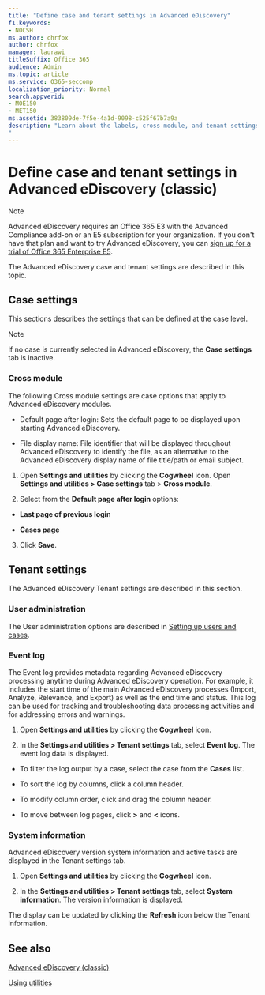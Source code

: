 ```yaml
---
title: "Define case and tenant settings in Advanced eDiscovery"
f1.keywords:
- NOCSH
ms.author: chrfox
author: chrfox
manager: laurawi
titleSuffix: Office 365
audience: Admin
ms.topic: article
ms.service: O365-seccomp
localization_priority: Normal
search.appverid: 
- MOE150
- MET150
ms.assetid: 383809de-7f5e-4a1d-9098-c525f67b7a9a
description: "Learn about the labels, cross module, and tenant settings that you can define at the case level in Advanced eDiscovery. 
"
---
```


# Define case and tenant settings in Advanced eDiscovery (classic)

> [!NOTE]
> Advanced eDiscovery requires an Office 365 E3 with the Advanced Compliance add-on or an E5 subscription for your organization. If you don't have that plan and want to try Advanced eDiscovery, you can [sign up for a trial of Office 365 Enterprise E5](https://go.microsoft.com/fwlink/p/?LinkID=698279). 
  
The Advanced eDiscovery case and tenant settings are described in this topic.
  
## Case settings

This sections describes the settings that can be defined at the case level.
  
> [!NOTE]
> If no case is currently selected in Advanced eDiscovery, the **Case settings** tab is inactive. 
  
### Cross module

The following Cross module settings are case options that apply to Advanced eDiscovery modules.
  
- Default page after login: Sets the default page to be displayed upon starting Advanced eDiscovery.
    
- File display name: File identifier that will be displayed throughout Advanced eDiscovery to identify the file, as an alternative to the Advanced eDiscovery display name of file title/path or email subject.
    
1. Open **Settings and utilities** by clicking the **Cogwheel** icon. Open **Settings and utilities \> Case settings** tab \> **Cross module**. 
    
2. Select from the **Default page after login** options: 
    
  - **Last page of previous login**
    
  - **Cases page**
    
3. Click **Save**.
    
## Tenant settings

The Advanced eDiscovery Tenant settings are described in this section.
  
### User administration

The User administration options are described in [Setting up users and cases](set-up-users-and-cases-in-advanced-ediscovery.md).
  
### Event log

The Event log provides metadata regarding Advanced eDiscovery processing anytime during Advanced eDiscovery operation. For example, it includes the start time of the main Advanced eDiscovery processes (Import, Analyze, Relevance, and Export) as well as the end time and status. This log can be used for tracking and troubleshooting data processing activities and for addressing errors and warnings.
  
1. Open **Settings and utilities** by clicking the **Cogwheel** icon. 
    
2. In the **Settings and utilities \> Tenant settings** tab, select **Event log**. The event log data is displayed.
    
  - To filter the log output by a case, select the case from the **Cases** list. 
    
  - To sort the log by columns, click a column header. 
    
  - To modify column order, click and drag the column header.
    
  - To move between log pages, click **\>** and **\<** icons. 
    
### System information

Advanced eDiscovery version system information and active tasks are displayed in the Tenant settings tab.
  
1. Open **Settings and utilities** by clicking the **Cogwheel** icon. 
    
2. In the **Settings and utilities \> Tenant settings** tab, select **System information**. The version information is displayed.
    
The display can be updated by clicking the **Refresh** icon below the Tenant information. 
  
## See also

[Advanced eDiscovery (classic)](office-365-advanced-ediscovery.md)
  
[Using utilities](use-advanced-ediscovery-utilities.md)

